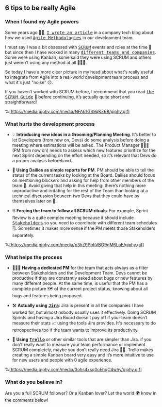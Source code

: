 ## 6 tips to be really Agile

### When I found my Agile powers

Some years ago 👴🏻, <kbd>[I wrote an article](https://gist.github.com/W01fw00d/6f4dd234e561f89ae3dafd222ecb44f7)</kbd> in a company tech blog about how we used <kbd>[Agile Methodologies](https://en.wikipedia.org/wiki/Agile_software_development)</kbd> in our development team.

I must say I was a bit obsessed with <kbd>[SCRUM](https://www.scrum.org/resources/what-is-scrum)</kbd> events and roles at the time 🛐 but since then I have worked in many <kbd>[different teams and companies](https://www.linkedin.com/in/gabriel-romaymachado-40050a114/?locale=en_US)</kbd>. Some were using Kanban, some said they were using SCRUM and others just weren't using any method at all 🤷🏿‍♀️.

So today I have a more clear picture in my head about what's really useful to integrate from Agile into a real-world development team process and what it's just "noise" 😣.

If you haven’t worked with SCRUM before, I recommend that you read <kbd>[the SCRUM Guide](https://scrumguides.org/scrum-guide.html)</kbd> 📖 before continuing, it’s actually quite short and straightforward!

%[https://media.giphy.com/media/NFA61GS9qKZ68/giphy.gif]


### What hurts the development process

- 💡 **Introducing new ideas in a Grooming/Planning Meeting**. It’s better to let Developers (from now on, Devs) do some analysis before doing a meeting where estimations will be asked. The Product Manager 👩🏼‍💻 (PM from now on) needs to assess which new features prioritize for the next Sprint depending on the effort needed, so it’s relevant that Devs do a proper analysis beforehand.

- 📄 **Using Dailies as simple reports for PM**. PM should be able to tell the status of the current tasks by looking at the Board. Dailies should focus on mentioning blockers and asking for help from other members of the team 👬. Avoid giving that help in this meeting: there’s nothing more unproductive and irritating for the rest of the Team than looking at a technical discussion between two Devs that they could have by themselves later on 🥱.

- ⛓ **Forcing the team to follow all SCRUM rituals**. For example, Sprint Review is a quite complex meeting because it should include <kbd>[Stakeholders](https://en.wikipedia.org/wiki/Project_stakeholder)</kbd> so you need to coordinate with different team schedules 🗓. Sometimes it makes more sense if the PM meets those Stakeholders separately.

%[https://media.giphy.com/media/p3hZ9PbhVBO9gM6LoE/giphy.gif]


### What helps the process

- 👩🏼‍💻 **Having a dedicated PM** for the team that acts always as a filter between Stakeholders and the Development Team. Devs cannot be productive if they are constantly asked about bugs or new features by many different people. At the same time, is useful that the PM has a complete picture 🗺 of the current project status, knowing about all bugs and features being proposed.

- 🛠 **Actually using** <kbd>[**Jira**](https://www.atlassian.com/software/jira)</kbd>: Jira is present in all the companies I have worked for, but almost nobody usually uses it effectively. Doing SCRUM Sprints and having a Jira Board doesn’t pay off if your team doesn’t measure their stats 📈 using the tools Jira provides. It's necessary to do retrospectives too if the team wants to improve its productivity.

- 🔧 **Using** <kbd>[**Trello**](https://trello.com/)</kbd> or other similar tools that are simpler than Jira. if you don't really want to measure your team performance or implement SCRUM completely, maybe you don’t really need Jira 🤷‍♂️. Trello makes creating a simple Kanban board very easy and it’s more intuitive to use for new users and people with 0 agile experience.

%[https://media.giphy.com/media/3ohs4xsq0oEhqC4why/giphy.gif]


### What do you believe in?

Are you a full SCRUM follower? Or a Kanban lover? Let the world 🌍 know in the comments below!
